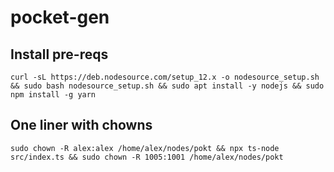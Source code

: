 # pocket-gen

## Install pre-reqs

`curl -sL https://deb.nodesource.com/setup_12.x -o nodesource_setup.sh && sudo bash nodesource_setup.sh && sudo apt install -y nodejs && sudo npm install -g yarn`

## One liner with chowns

`sudo chown -R alex:alex /home/alex/nodes/pokt && npx ts-node src/index.ts && sudo chown -R 1005:1001 /home/alex/nodes/pokt`
